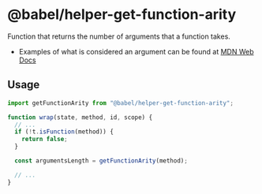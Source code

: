 # @babel/helper-get-function-arity

Function that returns the number of arguments that a function takes.
* Examples of what is considered an argument can be found at [MDN Web Docs](https://developer.mozilla.org/en-US/public/Web/JavaScript/Reference/Global_Objects/Function/length)

## Usage

```javascript
import getFunctionArity from "@babel/helper-get-function-arity";

function wrap(state, method, id, scope) {
  // ...
  if (!t.isFunction(method)) {
    return false;
  }

  const argumentsLength = getFunctionArity(method);

  // ...
}
```
